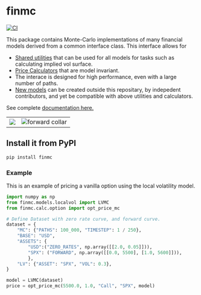 # finmc

[![CI](https://github.com/finlib/finmc/actions/workflows/main.yml/badge.svg)](https://github.com/finlib/finmc/actions/workflows/main.yml)

This package contains Monte-Carlo implementations of many financial models derived from a common interface class. This interface allows for

 - [Shared utilities](https://finlib.github.io/finmc/utilities/) that can be used for all models for tasks such as calculating implied vol surface.
 - [Price Calculators](https://finlib.github.io/finmc/calculators/) that are model invariant.
 - The interace is designed for high performance, even with a large number of paths.
 - [New models](https://finlib.github.io/finmc/models/api/#mc-models-in-other-repos) can be created outside this repositary, by indepedent contributors, and yet be compatible with above utilities and calculators.

See complete [documentation here.](https://finlib.github.io/finmc/)

<table>
<tr>
<td> <img src="https://finlib.github.io/finmc/images/blank_mc.png"/> </td>
<td> <img src="https://finlib.github.io/finmc/images/heston_vol_mc.png" alt="forward collar"/> </td>
</tr>
</table>

## Install it from PyPI

```bash
pip install finmc
```

### Example
This is an example of pricing a vanilla option using the local volatility model.

```py
import numpy as np
from finmc.models.localvol import LVMC
from finmc.calc.option import opt_price_mc

# Define Dataset with zero rate curve, and forward curve.
dataset = {
    "MC": {"PATHS": 100_000, "TIMESTEP": 1 / 250},
    "BASE": "USD",
    "ASSETS": {
        "USD":("ZERO_RATES", np.array([[2.0, 0.05]])),
        "SPX": ("FORWARD", np.array([[0.0, 5500], [1.0, 5600]])),
        },
    "LV": {"ASSET": "SPX", "VOL": 0.3},
}

model = LVMC(dataset)
price = opt_price_mc(5500.0, 1.0, "Call", "SPX", model)
```
